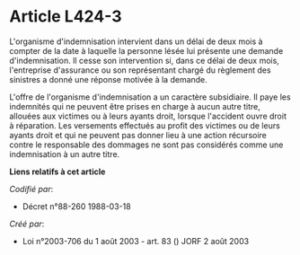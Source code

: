# Article L424-3

L'organisme d'indemnisation intervient dans un délai de deux mois à compter de la date à laquelle la personne lésée lui
présente une demande d'indemnisation. Il cesse son intervention si, dans ce délai de deux mois, l'entreprise d'assurance ou
son représentant chargé du règlement des sinistres a donné une réponse motivée à la demande.

L'offre de l'organisme d'indemnisation a un caractère subsidiaire. Il paye les indemnités qui ne peuvent être prises en
charge à aucun autre titre, allouées aux victimes ou à leurs ayants droit, lorsque l'accident ouvre droit à réparation. Les
versements effectués au profit des victimes ou de leurs ayants droit et qui ne peuvent pas donner lieu à une action
récursoire contre le responsable des dommages ne sont pas considérés comme une indemnisation à un autre titre.

**Liens relatifs à cet article**

_Codifié par_:

  - Décret n°88-260 1988-03-18

_Créé par_:

  - Loi n°2003-706 du 1 août 2003 - art. 83 () JORF 2 août 2003
